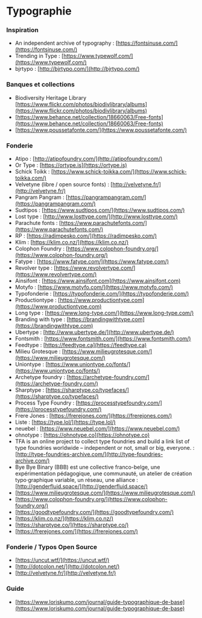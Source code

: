# Typographie

### Inspiration

* An independent archive of typography : [https://fontsinuse.com/](https://fontsinuse.com/)
* Trending in Type : [https://www.typewolf.com/](https://www.typewolf.com/)
* bjrtypo : [http://bjrtypo.com/](http://bjrtypo.com/)

### Banques et collections

* Biodiversity Heritage Library [https://www.flickr.com/photos/biodivlibrary/albums](https://www.flickr.com/photos/biodivlibrary/albums)
* [https://www.behance.net/collection/18660063/Free-fonts](https://www.behance.net/collection/18660063/Free-fonts)
* [https://www.poussetafonte.com/](https://www.poussetafonte.com/)

### Fonderie

* Atipo : [http://atipofoundry.com/](http://atipofoundry.com/)
* Or Type : [https://ortype.is](https://ortype.is)
* Schick Toikk : [https://www.schick-toikka.com/](https://www.schick-toikka.com/)
* Velvetyne (libre / open source fonts) : [http://velvetyne.fr/](http://velvetyne.fr/)
* Pangram Pangram : [https://pangrampangram.com/](https://pangrampangram.com/)
* Sudtipos : [https://www.sudtipos.com/](https://www.sudtipos.com/)
* Lost type : [http://www.losttype.com/](http://www.losttype.com/)
* Parachute fonts : [https://www.parachutefonts.com/](https://www.parachutefonts.com/)
* RP : [https://radimpesko.com/](https://radimpesko.com/)
* Klim : [https://klim.co.nz/](https://klim.co.nz/)
* Colophon Foundry : [https://www.colophon-foundry.org/](https://www.colophon-foundry.org/)
* Fatype : [https://www.fatype.com/](https://www.fatype.com/)
* Revolver type : [https://www.revolvertype.com/](https://www.revolvertype.com/)
* Ainsifont : [https://www.ainsifont.com](https://www.ainsifont.com)
* Motyfo : [https://www.motyfo.com/](https://www.motyfo.com/)
* Typofonderie : [https://typofonderie.com/](https://typofonderie.com/)
* Productiontype : [https://www.productiontype.com](https://www.productiontype.com)
* Long type : [https://www.long-type.com/](https://www.long-type.com/)
* Branding with type : [https://brandingwithtype.com](https://brandingwithtype.com)
* Ubertype : [http://www.ubertype.de/](http://www.ubertype.de/)
* Fontsmith : [https://www.fontsmith.com/](https://www.fontsmith.com/)
* Feedtype : [https://feedtype.ca](https://feedtype.ca)
* Milieu Grotesque : [https://www.milieugrotesque.com/](https://www.milieugrotesque.com/)
* Uniontype : [https://www.uniontype.co/fonts/](https://www.uniontype.co/fonts/)
* Archetype foundry : [https://archetype-foundry.com/](https://archetype-foundry.com/)
* Sharptype : [https://sharptype.co/typefaces/](https://sharptype.co/typefaces/)
* Process Type Foundry : [https://processtypefoundry.com/](https://processtypefoundry.com/)
* Frere Jones : [https://frerejones.com/](https://frerejones.com/)
* Liste : [https://type.lol/](https://type.lol/)
* neuebel : [https://www.neuebel.com/](https://www.neuebel.com/)
* ohnotype : [https://ohnotype.co](https://ohnotype.co)
* TFA is an online project to collect type foundries and build a link list of type foundries worldwide – independent or not, small or big, everyone. : [http://type-foundries-archive.com/](http://type-foundries-archive.com/)
* Bye Bye Binary (BBB) est une collective franco-belge, une expérimentation pédagogique, une communauté, un atelier de création typo·graphique variable, un réseau, une alliance : [http://genderfluid.space/](http://genderfluid.space/)
* [https://www.milieugrotesque.com/](https://www.milieugrotesque.com/)
* [https://www.colophon-foundry.org/](https://www.colophon-foundry.org/)
* [https://goodtypefoundry.com/](https://goodtypefoundry.com/)
* [https://klim.co.nz/](https://klim.co.nz/)
* [https://sharptype.co/](https://sharptype.co/)
* [https://frerejones.com/](https://frerejones.com/)

### Fonderie / Typos Open Source

* [https://uncut.wtf/](https://uncut.wtf/)
* [http://dotcolon.net/](http://dotcolon.net/)
* [http://velvetyne.fr/](http://velvetyne.fr/)

### Guide

* [https://www.loriskumo.com/journal/guide-typographique-de-base](https://www.loriskumo.com/journal/guide-typographique-de-base)
